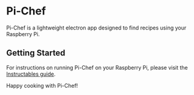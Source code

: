 # Pi-Chef

Pi-Chef is a lightweight electron app designed to find recipes using your Raspberry Pi.

## Getting Started

For instructions on running Pi-Chef on your Raspberry Pi, please visit the [Instructables guide](https://www.instructables.com/Pi-Chef-a-3D-Printed-Cooking-Assistant/).

Happy cooking with Pi-Chef!

